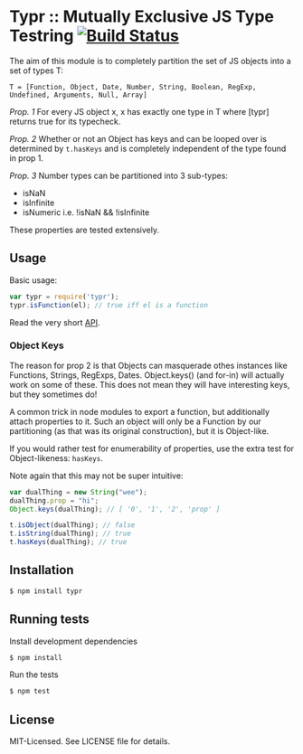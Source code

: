 # Typr :: Mutually Exclusive JS Type Testring [![Build Status](https://secure.travis-ci.org/clux/typr.png)](http://travis-ci.org/clux/typr)

The aim of this module is to completely partition the set of JS objects into a set of types T:

```
T = [Function, Object, Date, Number, String, Boolean, RegExp, Undefined, Arguments, Null, Array]
```

*Prop. 1* For every JS object x, x has exactly one type in T where [typr] returns true for its typecheck.

*Prop. 2* Whether or not an Object has keys and can be looped over is determined by `t.hasKeys` and is completely independent of the type found in prop 1.

*Prop. 3* Number types can be partitioned into 3 sub-types:

- isNaN
- isInfinite
- isNumeric i.e. !isNaN && !isInfinite


These properties are tested extensively.

## Usage
Basic usage:

```javascript
var typr = require('typr');
typr.isFunction(el); // true iff el is a function
```

Read the very short [API](https://github.com/clux/typr/master/api.md).

### Object Keys
The reason for prop 2 is that Objects can masquerade othes instances like
Functions, Strings, RegExps, Dates. Object.keys() (and for-in) will actually work on some
of these. This does not mean they will have interesting keys, but they sometimes
do!

A common trick in node modules to export a function, but additionally attach
properties to it. Such an object will only be a Function by our partitioning
(as that was its original construction), but it is Object-like.

If you would rather test for enumerability of properties, use the extra test for Object-likeness: `hasKeys`.

Note again that this may not be super intuitive:

```javascript
var dualThing = new String("wee");
dualThing.prop = "hi";
Object.keys(dualThing); // [ '0', '1', '2', 'prop' ]

t.isObject(dualThing); // false
t.isString(dualThing); // true
t.hasKeys(dualThing); // true
```

## Installation

```bash
$ npm install typr
```

## Running tests
Install development dependencies

```bash
$ npm install
```

Run the tests

```bash
$ npm test
```

## License
MIT-Licensed. See LICENSE file for details.
